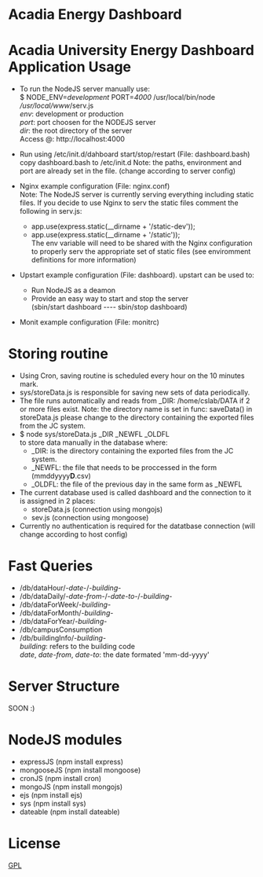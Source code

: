 Acadia Energy Dashboard
=======================
Acadia University Energy Dashboard Application
Usage
=====
  - To run the NodeJS server manually use:<br/> 
      $ NODE_ENV=<i>development</i> PORT=<i>4000</i> /usr/local/bin/node <i>/usr/local/www</i>/serv.js <br/>
      <i>env</i>: development or production <br/>
      <i>port</i>: port choosen for the NODEJS server <br/>
      <i>dir</i>: the root directory of the server <br/>
    Access @: http://localhost:4000

  - Run using /etc/init.d/dahboard start/stop/restart (File: dashboard.bash)
    copy dashboard.bash to /etc/init.d 
    Note: the paths, environment and port are already set in the file. (change according to server config) 

  - Nginx example configuration (File: nginx.conf)<br/>
    Note: The NodeJS server is currently serving everything including static files. If you decide to use Nginx to serv      the static files comment the following in serv.js: <br/>
      - app.use(express.static(__dirname + '/static-dev')); <br/>
      - app.use(express.static(__dirname + '/static'));<br/>
    The env variable will need to be shared with the Nginx configuration to properly serv the appropriate set of static     files (see enviromment definitions for more information) <br/>

  - Upstart example configuration (File: dashboard). upstart can be used to:
    - Run NodeJS as a deamon<br/>
    - Provide an easy way to start and stop the server<br/>
      (sbin/start dashboard ---- sbin/stop dashboard)<br/>

  - Monit example configuration (File: monitrc)

Storing routine
===============
  - Using Cron, saving routine is scheduled every hour on the 10 minutes mark. 
  - sys/storeData.js is responsible for saving new sets of data periodically.
  - The file runs automatically and reads from _DIR: /home/cslab/DATA if 2 or more files exist.
    Note: the directory name is set in func: saveData() in storeData.js please change to the directory containing the       exported files from the JC system. 
  - $ node sys/storeData.js _DIR _NEWFL _OLDFL<br/>
    to store data manually in the database where:
    - _DIR: is the directory containing the exported files from the JC system.
    - _NEWFL: the file that needs to be proccessed in the form (mmddyyyy<b>D</b>.csv)
    - _OLDFL: the file of the previous day in the same form as _NEWFL
  - The current database used is called dashboard and the connection to it is assigned in 2 places:
    - storeData.js (connection using mongojs)
    - sev.js (connection using mongoose) 
  - Currently no authentication is required for the datatbase connection (will change according to host config)

Fast Queries
============
  - /db/dataHour/-<i>date</i>-/-<i>building</i>-
  - /db/dataDaily/-<i>date-from</i>-/-<i>date-to</i>-/-<i>building</i>-
  - /db/dataForWeek/-<i>building</i>-
  - /db/dataForMonth/-<i>building</i>-
  - /db/dataForYear/-<i>building</i>-
  - /db/campusConsumption <br/>
  - /db/buildingInfo/-<i>building</i>-<br/>
  <i>building</i>: refers to the building code<br/>
  <i>date</i>, <i>date-from</i>, <i>date-to</i>: the date formated 'mm-dd-yyyy'

Server Structure
================
  SOON :)

NodeJS modules
==============
  - expressJS (npm install express)<br/>
  - mongooseJS (npm install mongoose)<br/>
  - cronJS (npm install cron)<br/>
  - mongoJS (npm install mongojs)<br/>
  - ejs (npm install ejs)<br/>
  - sys (npm install sys)<br/>
  - dateable (npm install dateable)<br/>

License
=======
  <a href="http://www.gnu.org/licenses/gpl.txt">GPL</a> 

